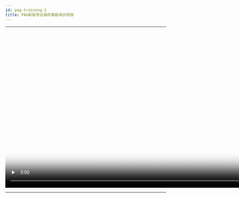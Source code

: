 ```yaml
---
id: pag-training-2
title: PAG新版导出插件面板培训视频
---
```

---

<video id="video" controls="" preload="none" width="980px" poster="/img/training_2.png">
   <source id="mp4" src="/video/training_2.mp4" type="video/mp4">
</video>

---